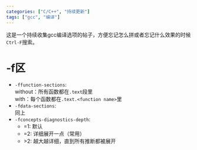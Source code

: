 ```yaml
---
categories: ["C/C++", "持续更新"]
tags: ["gcc", "编译"]
---
```


这是一个持续收集gcc编译选项的帖子，方便忘记怎么拼或者忘记什么效果的时候`Ctrl-F`搜索。

# -f区

- `-ffunction-sections`:<br/>
    without：所有函数都在`.text`段里<br/>
    with：每个函数都在`.text.<function name>`里
- `-fdata-sections`:<br/>
    同上
- `-fconcepts-diagnostics-depth`:<br/>
    - =1: 默认
    - =2: 详细展开一点（常用）
    - \>2: 越大越详细，直到所有推断都被展开
